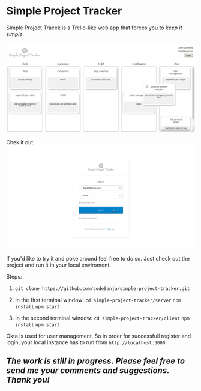 # Simple Project Tracker

Simple Project Tracek is a Trello-like web app that forces you to *keep it simple*.

![alt tag](https://raw.githubusercontent.com/codeSanja/simple-project-tracker/master/screenshots/dashboard.png)


Chek it out:
![alt tag](https://raw.githubusercontent.com/codeSanja/simple-project-tracker/master/screenshots/live.gif)

If you'd like to try it and poke around feel free to do so.
Just check out the project and run it in your local enviroment.

Steps:
1. `git clone https://github.com/codeSanja/simple-project-tracker.git`

2. In the first terminal window: 
`cd simple-project-tracker/server`
`npm install`
`npm start`

3. In the second terminal window: 
`cd simple-project-tracker/client`
`npm install`
`npm start`

Okta is used for user management. So in order for successfull register and login, your local instance has to run from `http://localhost:3000`


## *The work is still in progress. Please feel free to send me your comments and suggestions. Thank you!*
